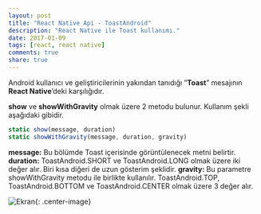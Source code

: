 ```yaml
---
layout: post
title: "React Native Api - ToastAndroid"
description: "React Native ile Toast kullanımı."
date: 2017-01-09
tags: [react, react native]
comments: true
share: true
---
```

Android kullanıcı ve geliştiricilerinin yakından tanıdığı ”**Toast**” mesajının **React Native**’deki karşılığıdır.
 
**show** ve **showWithGravity** olmak üzere 2 metodu bulunur. Kullanım şekli aşağıdaki gibidir.
 
```javascript
static show(message, duration) 
static showWithGravity(message, duration, gravity)
```

**message:** Bu bölümde Toast içerisinde görüntülenecek metni belirtir.
**duration:** ToastAndroid.SHORT ve ToastAndroid.LONG olmak üzere iki değer alır. Biri kısa diğeri de uzun gösterim şeklidir.
**gravity:** Bu parametre showWithGravity metodu ile birlikte kullanılır. ToastAndroid.TOP, ToastAndroid.BOTTOM ve ToastAndroid.CENTER olmak üzere 3 değer alır.

![Ekran](/egemenmede.github.io/assets/images/ToastAndroid.png){: .center-image}